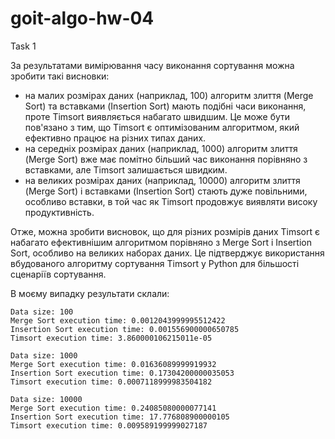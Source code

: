 # goit-algo-hw-04
Task 1

За результатами вимірювання часу виконання сортування можна зробити такі висновки:
-   на малих розмірах даних (наприклад, 100) алгоритм злиття (Merge Sort) та вставками (Insertion Sort) мають подібні 
      часи виконання, проте Timsort виявляється набагато швидшим. Це може бути пов'язано з тим, що Timsort є 
      оптимізованим алгоритмом, який ефективно працює на різних типах даних.
-   на середніх розмірах даних (наприклад, 1000) алгоритм злиття (Merge Sort) вже має помітно більший час виконання 
      порівняно з вставками, але Timsort залишається швидким.
-   на великих розмірах даних (наприклад, 10000) алгоритм злиття (Merge Sort) і вставками (Insertion Sort) стають 
      дуже повільними, особливо вставки, в той час як Timsort продовжує виявляти високу продуктивність.

Отже, можна зробити висновок, що для різних розмірів даних Timsort є набагато ефективнішим алгоритмом порівняно з 
Merge Sort і Insertion Sort, особливо на великих наборах даних. Це підтверджує використання вбудованого алгоритму 
сортування Timsort у Python для більшості сценаріїв сортування.

В моєму випадку результати склали:

    Data size: 100
    Merge Sort execution time: 0.0012043999995512422
    Insertion Sort execution time: 0.001556900000650785
    Timsort execution time: 3.860000106215011e-05
    
    Data size: 1000
    Merge Sort execution time: 0.01636089999919932
    Insertion Sort execution time: 0.17304200000035053
    Timsort execution time: 0.0007118999983504182
    
    Data size: 10000
    Merge Sort execution time: 0.24085080000077141
    Insertion Sort execution time: 17.776808900000105
    Timsort execution time: 0.009589199999027187